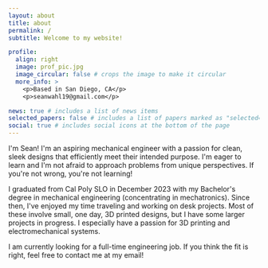 ```yaml
---
layout: about
title: about
permalink: /
subtitle: Welcome to my website!

profile:
  align: right
  image: prof_pic.jpg
  image_circular: false # crops the image to make it circular
  more_info: >
    <p>Based in San Diego, CA</p>
    <p>seanwahl19@gmail.com</p>

news: true # includes a list of news items
selected_papers: false # includes a list of papers marked as "selected={true}"
social: true # includes social icons at the bottom of the page
---
```


I'm Sean! I'm an aspiring mechanical engineer with a passion for clean, sleek designs that efficiently meet their intended purpose. I'm eager to learn and I'm not afraid to approach problems from unique perspectives. If you're not wrong, you're not learning!

I graduated from Cal Poly SLO in December 2023 with my Bachelor's degree in mechanical engineering (concentrating in mechatronics). Since then, I've enjoyed my time traveling and working on desk projects. Most of these involve small, one day, 3D printed designs, but I have some larger projects in progress. I especially have a passion for 3D printing and electromechanical systems.

I am currently looking for a full-time engineering job. If you think the fit is right, feel free to contact me at my email!